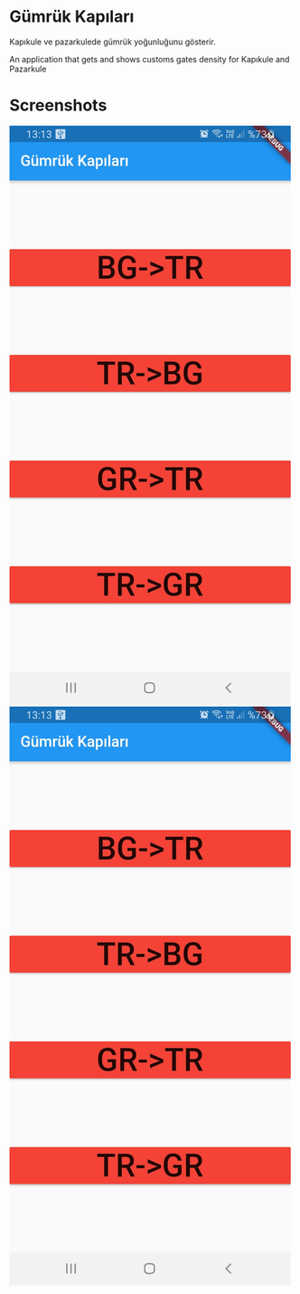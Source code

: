 # Gümrük Kapıları

Kapıkule ve pazarkulede  gümrük yoğunluğunu gösterir.

An application that gets and shows customs gates density for Kapıkule and Pazarkule

# Screenshots

![Main menu](screenshots/ss0.jpg "Main Menu")
![Image](screenshots/ss0.jpg "Image")